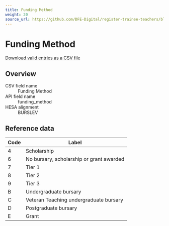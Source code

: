```yaml
---
title: Funding Method
weight: 20
source_url: https://github.com/DFE-Digital/register-trainee-teachers/blob/main/app/lib/hesa/reference_data/v2025_0.rb
---
```


<h1 id="funding-method">Funding Method</h1>

<p><a href="/reference-data/v2025.0/funding_method/download">Download valid entries as a CSV file</a></p>

<h2 id="overview">Overview</h2>

<dl class="govuk-summary-list">
  <div class="govuk-summary-list__row">
    <dt class="govuk-summary-list__key">
      CSV field name
    </dt>
    <dd class="govuk-summary-list__value">
      Funding Method
    </dd>
  </div>
  <div class="govuk-summary-list__row">
    <dt class="govuk-summary-list__key">
      API field name
    </dt>
    <dd class="govuk-summary-list__value">
      funding_method
    </dd>
  </div>
  <div class="govuk-summary-list__row">
    <dt class="govuk-summary-list__key">
      HESA alignment
    </dt>
    <dd class="govuk-summary-list__value">
      BURSLEV
    </dd>
  </div>
</dl>

<h2 id="reference-data">Reference data</h2>

<table class="govuk-table">
  <thead class="govuk-table__head">
    <tr class="govuk-table__row">
      <th scope="col" class="govuk-table__header">Code</th>
      <th scope="col" class="govuk-table__header">Label</th>
    </tr>
  </thead>
  <tbody class="govuk-table__body">
      <tr class="govuk-table__row">
        <td class="govuk-table__cell">4</td>
        <td class="govuk-table__cell">Scholarship</td>
      </tr>
      <tr class="govuk-table__row">
        <td class="govuk-table__cell">6</td>
        <td class="govuk-table__cell">No bursary, scholarship or grant awarded</td>
      </tr>
      <tr class="govuk-table__row">
        <td class="govuk-table__cell">7</td>
        <td class="govuk-table__cell">Tier 1</td>
      </tr>
      <tr class="govuk-table__row">
        <td class="govuk-table__cell">8</td>
        <td class="govuk-table__cell">Tier 2</td>
      </tr>
      <tr class="govuk-table__row">
        <td class="govuk-table__cell">9</td>
        <td class="govuk-table__cell">Tier 3</td>
      </tr>
      <tr class="govuk-table__row">
        <td class="govuk-table__cell">B</td>
        <td class="govuk-table__cell">Undergraduate bursary</td>
      </tr>
      <tr class="govuk-table__row">
        <td class="govuk-table__cell">C</td>
        <td class="govuk-table__cell">Veteran Teaching undergraduate bursary</td>
      </tr>
      <tr class="govuk-table__row">
        <td class="govuk-table__cell">D</td>
        <td class="govuk-table__cell">Postgraduate bursary</td>
      </tr>
      <tr class="govuk-table__row">
        <td class="govuk-table__cell">E</td>
        <td class="govuk-table__cell">Grant</td>
      </tr>
  </tbody>
</table>
